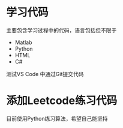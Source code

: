 # 学习代码
主要包含学习过程中的代码，语言包括但不限于
+ Matlab
+ Python
+ HTML
+ C#

测试VS Code 中通过Git提交代码

# 添加Leetcode练习代码
目前使用Python练习算法，希望自己能坚持